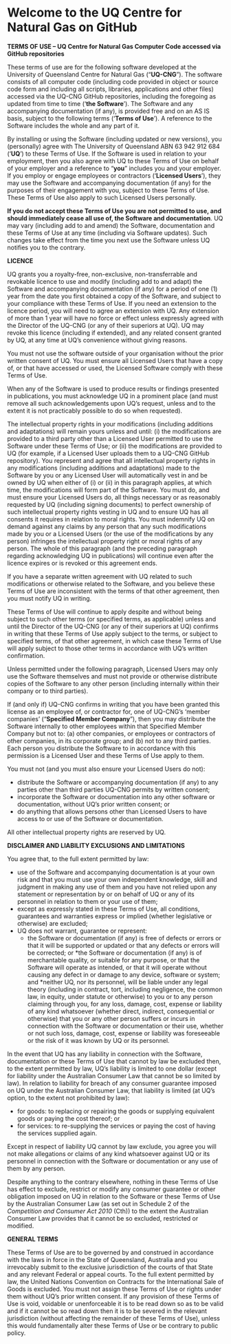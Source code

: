 # Welcome to the UQ Centre for Natural Gas on GitHub #
**TERMS OF USE – UQ Centre for Natural Gas Computer Code accessed via GitHub repositories**

These terms of use are for the following software developed at the University of Queensland Centre for Natural Gas (“**UQ-CNG**”).  The software consists of all computer code (including code provided in object or source code form and including all scripts, libraries, applications and other files) accessed via the UQ-CNG GitHub repositories, including the foregoing as updated from time to time (‘**the Software**’).  The Software and any accompanying documentation (if any), is provided free and on an AS IS basis, subject to the following terms (‘**Terms of Use**’).  A reference to the Software includes the whole and any part of it.

By installing or using the Software (including updated or new versions), you (personally) agree with The University of Queensland ABN 63 942 912 684 (‘**UQ**’) to these Terms of Use.  If the Software is used in relation to your employment, then you also agree with UQ to these Terms of Use on behalf of your employer and a reference to “**you**” includes you and your employer. If you employ or engage employees or contractors (‘**Licensed Users**’), they may use the Software and accompanying documentation (if any) for the purposes of their engagement with you, subject to these Terms of Use.  These Terms of Use also apply to such Licensed Users personally. 

**If you do not accept these Terms of Use you are not permitted to use, and should immediately cease all use of, the Software and documentation**.  UQ may vary (including add to and amend) the Software, documentation and these Terms of Use at any time (including via Software updates).  Such changes take effect from the time you next use the Software unless UQ notifies you to the contrary. 

**LICENCE**

UQ grants you a royalty-free, non-exclusive, non-transferrable and revokable licence to use and modify (including add to and adapt) the Software and accompanying documentation (if any) for a period of one (1) year from the date you first obtained a copy of the Software, and subject to your compliance with these Terms of Use. If you need an extension to the licence period, you will need to agree an extension with UQ. Any extension of more than 1 year will have no force or effect unless expressly agreed with the Director of the UQ-CNG (or any of their superiors at UQ). UQ may revoke this licence (including if extended), and any related consent granted by UQ, at any time at UQ’s convenience without giving reasons. 

You must not use the software outside of your organisation without the prior written consent of UQ.  You must ensure all Licensed Users that have a copy of, or that have accessed or used, the Licensed Software comply with these Terms of Use.

When any of the Software is used to produce results or findings presented in publications, you must acknowledge UQ in a prominent place (and must remove all such acknowledgements upon UQ’s request, unless and to the extent it is not practicably possible to do so when requested).

The intellectual property rights in your modifications (including additions and adaptations) will remain yours unless and until: (i) the modifications are provided to a third party other than a Licensed User permitted to use the Software under these Terms of Use; or (ii) the modifications are provided to UQ (for example, if a Licensed User uploads them to a UQ-CNG GitHub repository). You represent and agree that all intellectual property rights in any modifications (including additions and adaptations) made to the Software by you or any Licensed User will automatically vest in and be owned by UQ when either of (i) or (ii) in this paragraph applies, at which time, the modifications will form part of the Software. You must do, and must ensure your Licensed Users do, all things necessary or as reasonably requested by UQ (including signing documents) to perfect ownership of such intellectual property rights vesting in UQ and to ensure UQ has all consents it requires in relation to moral rights.  You must indemnify UQ on demand against any claims by any person that any such modifications made by you or a Licensed Users (or the use of the modifications by any person) infringes the intellectual property right or moral rights of any person. The whole of this paragraph (and the preceding paragraph regarding acknowledging UQ in publications) will continue even after the licence expires or is revoked or this agreement ends.

If you have a separate written agreement with UQ related to such modifications or otherwise related to the Software, and you believe these Terms of Use are inconsistent with the terms of that other agreement, then you must notify UQ in writing.

These Terms of Use will continue to apply despite and without being subject to such other terms (or specified terms, as applicable) unless and until the Director of the UQ-CNG (or any of their superiors at UQ) confirms in writing that these Terms of Use apply subject to the terms, or subject to specified terms, of that other agreement, in which case these Terms of Use will apply subject to those other terms in accordance with UQ’s written confirmation.

Unless permitted under the following paragraph, Licensed Users may only use the Software themselves and must not provide or otherwise distribute copies of the Software to any other person (including internally within their company or to third parties).

If (and only if) UQ-CNG confirms in writing that you have been granted this license as an employee of, or contractor for, one of UQ-CNG’s ‘member companies’ (“**Specified Member Company**”), then you may distribute the Software internally to other employees within that Specified Member Company but not to: (a) other companies, or employees or contractors of other companies, in its corporate group; and (b) not to any third parties.  Each person you distribute the Software to in accordance with this permission is a Licensed User and these Terms of Use apply to them.

You must not (and you must also ensure your Licensed Users do not): 
  * distribute the Software or accompanying documentation (if any) to any parties other than third parties UQ-CNG permits by written consent;
  * incorporate the Software or documentation into any other software or documentation, without UQ’s prior written consent; or
  * do anything that allows persons other than Licensed Users to have access to or use of the Software or documentation. 

All other intellectual property rights are reserved by UQ. 

**DISCLAIMER AND LIABILITY EXCLUSIONS AND LIMITATIONS**

You agree that, to the full extent permitted by law: 
  * use of the Software and accompanying documentation is at your own risk and that you must use your own independent knowledge, skill and judgment in making any use of them and you have not relied upon any statement or representation by or on behalf of UQ or any of its personnel in relation to them or your use of them;
  * except as expressly stated in these Terms of Use, all conditions, guarantees and warranties express or implied (whether legislative or otherwise) are excluded;
  * UQ does not warrant, guarantee or represent:     
    * the Software or documentation (if any) is free of defects or errors or that it will be supported or updated or that any defects or errors will be corrected; or 
    *the Software or documentation (if any) is of merchantable quality, or suitable for any purpose, or that the Software will operate as intended, or that it will operate without causing any defect in or damage to any device, software or system; and 
  *neither UQ, nor its personnel, will be liable under any legal theory (including in contract, tort, including negligence, the common law, in equity, under statute or otherwise) to you or to any person claiming through you, for any loss, damage, cost, expense or liability of any kind whatsoever (whether direct, indirect, consequential or otherwise) that you or any other person suffers or incurs in connection with the Software or documentation or their use, whether or not such loss, damage, cost, expense or liability was foreseeable or the risk of it was known by UQ or its personnel. 

In the event that UQ has any liability in connection with the Software, documentation or these Terms of Use that cannot by law be excluded then, to the extent permitted by law, UQ’s liability is limited to one dollar (except for liability under the Australian Consumer Law that cannot be so limited by law).  In relation to liability for breach of any consumer guarantee imposed on UQ under the Australian Consumer Law, that liability is limited (at UQ’s option, to the extent not prohibited by law):  
  * for goods: to replacing or repairing the goods or supplying equivalent goods or paying the cost thereof; or 
  * for services: to re-supplying the services or paying the cost of having the services supplied again. 

Except in respect of liability UQ cannot by law exclude, you agree you will not make allegations or claims of any kind whatsoever against UQ or its personnel in connection with the Software or documentation or any use of them by any person. 

Despite anything to the contrary elsewhere, nothing in these Terms of Use has effect to exclude, restrict or modify any consumer guarantee or other obligation imposed on UQ in relation to the Software or these Terms of Use by the Australian Consumer Law (as set out in Schedule 2 of the _Competition and Consumer Act 2010_ (Cth)) to the extent the Australian Consumer Law provides that it cannot be so excluded, restricted or modified.

**GENERAL TERMS**

These Terms of Use are to be governed by and construed in accordance with the laws in force in the State of Queensland, Australia and you irrevocably submit to the exclusive jurisdiction of the courts of that State and any relevant Federal or appeal courts.  To the full extent permitted by law, the United Nations Convention on Contracts for the International Sale of Goods is excluded.  You must not assign these Terms of Use or rights under them without UQ’s prior written consent.  If any provision of these Terms of Use is void, voidable or unenforceable it is to be read down so as to be valid and if it cannot be so read down then it is to be severed in the relevant jurisdiction (without affecting the remainder of these Terms of Use), unless this would fundamentally alter these Terms of Use or be contrary to public policy. 
